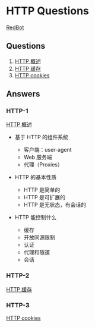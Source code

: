 # HTTP Questions

[RedBot](https://redbot.org/)

## Questions

1.  [HTTP 概述](#http-1)
1.  [HTTP 缓存](#http-2)
1.  [HTTP cookies](#http-3)

## Answers

### HTTP-1

[HTTP 概述](https://developer.mozilla.org/zh-CN/docs/Web/HTTP/Overview)

- 基于 HTTP 的组件系统

  - 客户端：user-agent
  - Web 服务端
  - 代理（Proxies）

- HTTP 的基本性质

  - HTTP 是简单的
  - HTTP 是可扩展的
  - HTTP 是无状态，有会话的

- HTTP 能控制什么
  - 缓存
  - 开放同源限制
  - 认证
  - 代理和隧道
  - 会话

### HTTP-2

[HTTP 缓存](https://developer.mozilla.org/zh-CN/docs/Web/HTTP/Caching_FAQ)

### HTTP-3

[HTTP cookies](https://developer.mozilla.org/zh-CN/docs/Web/HTTP/Cookies)
